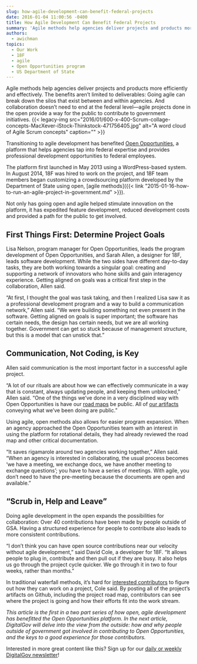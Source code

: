 ```yaml
---
slug: how-agile-development-can-benefit-federal-projects
date: 2016-01-04 11:00:56 -0400
title: How Agile Development Can Benefit Federal Projects
summary: 'Agile methods help agencies deliver projects and products more efficiently and effectively. The benefits aren’t limited to deliverables: Going agile can break down the silos that exist between and within agencies. And collaboration doesn’t need to end at the federal level&mdash;agile projects done in the open provide a way for the public to contribute to'
authors:
  - awichman
topics:
  - Our Work
  - 18F
  - agile
  - Open Opportunities program
  - US Department of State
---
```


Agile methods help agencies deliver projects and products more efficiently and effectively. The benefits aren’t limited to deliverables: Going agile can break down the silos that exist between and within agencies. And collaboration doesn’t need to end at the federal level—agile projects done in the open provide a way for the public to contribute to government initiatives. {{< legacy-img src="2016/01/600-x-400-Scrum-collage-concepts-MacXever-iStock-Thinkstock-471756405.jpg" alt="A word cloud of Agile Scrum concepts" caption="" >}}

Transitioning to agile development has benefited [Open Opportunities](https://openopps.digitalgov.gov/), a platform that helps agencies tap into federal expertise and provides professional development opportunities to federal employees.

The platform first launched in May 2013 using a WordPress-based system. In August 2014, 18F was hired to work on the project, and 18F team members began customizing a crowdsourcing platform developed by the Department of State using open, [agile methods]({{< link "2015-01-16-how-to-run-an-agile-project-in-government.md" >}}).

Not only has going open and agile helped stimulate innovation on the platform, it has expedited feature development, reduced development costs and provided a path for the public to get involved.

## First Things First: Determine Project Goals

Lisa Nelson, program manager for Open Opportunities, leads the program development of Open Opportunities, and Sarah Allen, a designer for 18F, leads software development. While the two sides have different day-to-day tasks, they are both working towards a singular goal: creating and supporting a network of innovators who hone skills and gain interagency experience. Getting aligned on goals was a critical first step in the collaboration, Allen said.

“At first, I thought the goal was task taking, and then I realized Lisa saw it as a professional development program and a way to build a communication network,” Allen said. “We were building something not even present in the software. Getting aligned on goals is super important; the software has certain needs, the design has certain needs, but we are all working together. Government can get so stuck because of management structure, but this is a model that can unstick that.”

## Communication, Not Coding, is Key

Allen said communication is the most important factor in a successful agile project.

“A lot of our rituals are about how we can effectively communicate in a way that is constant, always updating people, and keeping them unblocked,” Allen said. “One of the things we’ve done in a very disciplined way with Open Opportunities is have our [road maps](https://github.com/18F/midas/wiki/Roadmap) be public. All of [our artifacts](https://github.com/18F/openopps-platform) conveying what we’ve been doing are public.”

Using agile, open methods also allows for easier program expansion. When an agency approached the Open Opportunities team with an interest in using the platform for rotational details, they had already reviewed the road map and other critical documentation.

“It saves rigamarole around two agencies working together,” Allen said. “When an agency is interested in collaborating, the usual process becomes ‘we have a meeting, we exchange docs, we have another meeting to exchange questions’; you have to have a series of meetings. With agile, you don’t need to have the pre-meeting because the documents are open and available.”

## “Scrub in, Help and Leave”

Doing agile development in the open expands the possibilities for collaboration: Over 40 contributions have been made by people outside of GSA. Having a structured experience for people to contribute also leads to more consistent contributions.

“I don’t think you can have open source contributions near our velocity without agile development,” said David Cole, a developer for 18F. “It allows people to plug in, contribute and then pull out if they are busy. It also helps us go through the project cycle quicker. We go through it in two to four weeks, rather than months.”

In traditional waterfall methods, it’s hard for [interested contributors](https://github.com/18F/openopps-platform/blob/dev/CONTRIBUTING.md) to figure out how they can work on a project, Cole said. By posting all of the project’s artifacts on Github, including the project road map, contributors can see where the project is going and how their efforts fit into the work stream.

_This article is the first in a two part series of how open, agile development has benefitted the Open Opportunities platform. In the next article, DigitalGov will delve into the view from the outside: how and why people outside of government got involved in contributing to Open Opportunities, and the keys to a good experience for those contributors._



Interested in more great content like this? Sign up for our [daily or weekly DigitalGov newsletter](https://public.govdelivery.com/accounts/USHOWTO/subscriber/new)!
